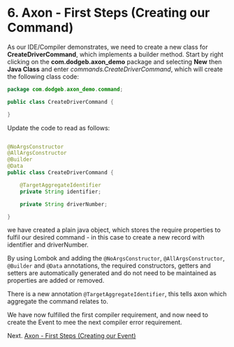 # 6. Axon - First Steps (Creating our Command)

As our IDE/Compiler demonstrates, we need to create a new class for **CreateDriverCommand**, which implements a builder method. Start by right 
clicking on the **com.dodgeb.axon_demo** package and selecting **New** then **Java Class** and enter *commands.CreateDriverCommand*, which
will create the following class code:

```java
package com.dodgeb.axon_demo.command;

public class CreateDriverCommand {

}
```
Update the code to read as follows:

``` java

@NoArgsConstructor
@AllArgsConstructor
@Builder
@Data
public class CreateDriverCommand {

    @TargetAggregateIdentifier
    private String identifier;

    private String driverNumber;

}
```

we have created a plain java object, which stores the require properties to fulfil our desired command - in this case to create a 
new record with identifier and driverNumber.

By using Lombok and adding the ```@NoArgsConstructor```, ```@AllArgsConstructor```, ```@Builder``` and ```@Data``` annotations, the 
required constructors, getters and setters are automatically generated and do not need to be maintained as properties are added or removed.

There is a new annotation ```@TargetAggregateIdentifier```, this tells axon which aggregate the command relates to.

We have now fulfilled the first compiler requirement, and now need to create the Event to mee the next compiler error requirement.

Next. [Axon - First Steps (Creating our Event)](axon_first_createevent.md)